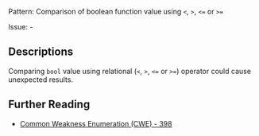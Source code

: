 Pattern: Comparison of boolean function value using `<`, `>`, `<=` or `>=`

Issue: -

## Descriptions	

Comparing `bool` value using relational (`<`, `>`, `<=` or `>=`) operator could cause unexpected results.

## Further Reading	

* [Common Weakness Enumeration (CWE) - 398](https://cwe.mitre.org/data/definitions/398.html)